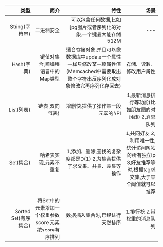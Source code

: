 |类型|简介|特性|场景|
|------:|---:|------:|---:|
|String(字符串)|二进制安全|可以包含任何数据,比如jpg图片或者序列化的对象,一个键最大能存储512M|---|
|Hash(字典)|键值对集合,即编程语言中的Map类型|适合存储对象,并且可以像数据库中update一个属性一样只修改某一项属性值(Memcached中需要取出整个字符串反序列化成对象修改完再序列化存回去)|存储、读取、修改用户属性|
|List(列表)|链表(双向链表)|增删快,提供了操作某一段元素的API|1,最新消息排行等功能(比如朋友圈的时间线) 2,消息队列|
|Set(集合)|哈希表实现,元素不重复|1,添加、删除,查找的复杂度都是O(1) 2,为集合提供了求交集、并集、差集等操作|1,共同好友 2,利用唯一性,统计访问网站的所有独立ip 3,好友推荐等时,根据tag求交集,大于某个阈值就可以推荐|
|Sorted Set(有序集合)|将Set中的元素增加一个权重参数score,元素按score有序排列|数据插入集合时,已经进行天然排序	|1,排行榜 2,带权重的消息队列|
